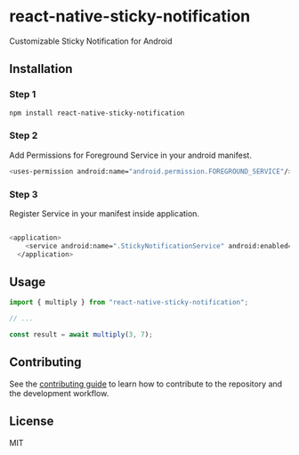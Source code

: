 # react-native-sticky-notification

Customizable Sticky Notification for Android

## Installation

### Step 1
```sh
npm install react-native-sticky-notification
```
### Step 2
Add Permissions for Foreground Service in your android manifest.
```sh
<uses-permission android:name="android.permission.FOREGROUND_SERVICE"/>
```

### Step 3
Register Service in your manifest inside application.
```sh

<application>
    <service android:name=".StickyNotificationService" android:enabled="true"/>
  </application>
```

## Usage

```js
import { multiply } from "react-native-sticky-notification";

// ...

const result = await multiply(3, 7);
```

## Contributing

See the [contributing guide](CONTRIBUTING.md) to learn how to contribute to the repository and the development workflow.

## License

MIT
